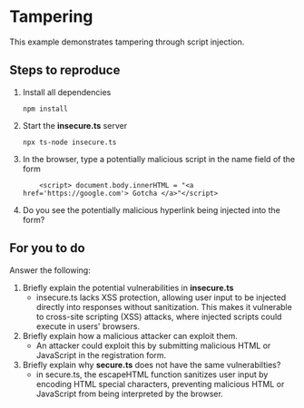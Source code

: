 # Tampering

This example demonstrates tampering through script injection.

## Steps to reproduce

1. Install all dependencies

    `npm install`

2. Start the **insecure.ts** server

    `npx ts-node insecure.ts`

3. In the browser, type a potentially malicious script in the name field of the form

    ```
        <script> document.body.innerHTML = "<a href='https://google.com'> Gotcha </a>"</script>
    ```

4. Do you see the potentially malicious hyperlink being injected into the form?

## For you to do

Answer the following:

1. Briefly explain the potential vulnerabilities in **insecure.ts**
    - insecure.ts lacks XSS protection, allowing user input to be injected directly into responses without sanitization. This makes it vulnerable to cross-site scripting (XSS) attacks, where injected scripts could execute in users' browsers.
2. Briefly explain how a malicious attacker can exploit them.
    - An attacker could exploit this by submitting malicious HTML or JavaScript in the registration form. 
3. Briefly explain why **secure.ts** does not have the same vulnerabilties?
    - in secure.ts, the escapeHTML function sanitizes user input by encoding HTML special characters, preventing malicious HTML or JavaScript from being interpreted by the browser. 